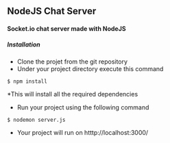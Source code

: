 ## NodeJS Chat Server
#### Socket.io chat server made with NodeJS 

##### Installation

* Clone the projet from the git repository 
* Under your project directory execute this command 

```
$ npm install 
```
*This will install all the required dependencies 

* Run your project using the following command 

```
$ nodemon server.js
```
 
 * Your project will run on htttp://localhost:3000/
